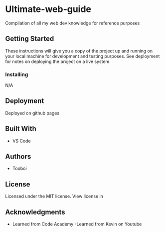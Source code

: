 # Ultimate-web-guide
Compilation of all my web dev knowledge for reference purposes

## Getting Started

These instructions will give you a copy of the project up and running on
your local machine for development and testing purposes. See deployment
for notes on deploying the project on a live system.


### Installing
N/A


## Deployment

Deployed on github pages

## Built With

  - VS Code

## Authors

  - Tooboi


## License

Licensed under the MIT license. View license in 

## Acknowledgments

  - Learned from Code Academy
  -Learned from Kevin on Youtube


